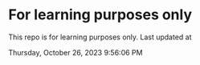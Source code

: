 # For learning purposes only
This repo is for learning purposes only.
Last updated at

Thursday, October 26, 2023 9:56:06 PM


